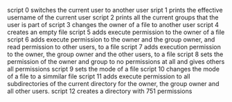 script 0 switches the current user to another user
sript 1 prints the effective username of the current user
script 2 prints all the current groups that the user is part of
script 3 changes the owner of a file to another user
script 4 creates an empty file
script 5 adds execute permission to the owner of a file
script 6 adds execute permission to the owner and the group owner, and read permission to other users, to a file
script 7 adds execution permission to the owner, the group owner and the other users, to a file
script 8 sets the permission of the owner and group to no permissions at all and gives others all permissions
script 9 sets the mode of a file
script 10 changes the mode of a file to a simmilar file
script 11  adds execute permission to all subdirectories of the current directory for the owner, the group owner and all other users.
script 12 creates a directory with 751 permissions
